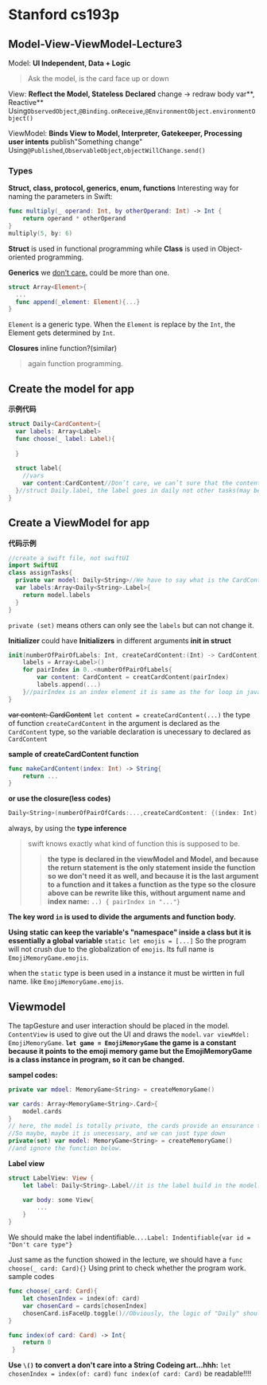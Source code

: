 # Stanford cs193p
## Model-View-ViewModel-Lecture3
Model:
**UI Independent, Data + Logic**

> Ask the model, is the card face up or down

View:
**Reflect the Model, Stateless**
**Declared** change -> redraw body var**, Reactive**
Using`ObservedObject`,`@Binding.onReceive`,`@EnvironmentObject.environmentObject()`

ViewModel:
**Binds View to Model, Interpreter, Gatekeeper, Processing user intents**
publish"Something change"
Using`@Published`,`ObservableObject`,`objectWillChange.send()`

### Types
**Struct, class, protocol, generics, enum, functions**
Interesting way for naming the parameters in Swift:

```swift
func multiply(_ operand: Int, by otherOperand: Int) -> Int {
	return operand * otherOperand
}
multiply(5, by: 6)
```
**Struct** is used in functional programming while **Class** is used in Object-oriented programming.

**Generics**
we <u>don’t care.</u>
could be more than one.
```swift
struct Array<Element>{
  ...
  func append(_element: Element){...}
}
```
`Element` is a generic type. When the `Element` is replace by the `Int`, the Element gets determined by `Int`.

**Closures**
inline function?(similar)
> again function programming.

## Create the model for app
**示例代码**
```swift
struct Daily<CardContent>{
  var labels: Array<Label>
  func choose(_ label: Label){
    
  }
  
  struct label{
    //vars
    var content:CardContent//Don’t care, we can’t sure that the content of card is String or image.
  }//struct Daily.label, the label goes in daily not other tasks(may be updated later?)
}
```

## Create a ViewModel for app
**代码示例**
```swift
//create a swift file, not swiftUI
import SwiftUI
class assignTasks{
  private var model: Daily<String>//We have to say what is the CardContent of assign Tasks.!var that has no init.
  var labels:Array<Daily<String>.Label>{
    return model.labels
  }
}
```


`private (set)` means others can only see the `labels` but can not change it.

**Initializer**
could have **Initializers** in different arguments
**init in struct**
```swift
init(numberOfPairOfLabels: Int, createCardContent:(Int) -> CardContent){
    labels = Array<Label>()
    for pairIndex in 0..<numberOfPairOfLabels{
        var content: CardContent = creatCardContent(pairIndex)
        labels.append(...)
    }//pairIndex is an index element it is same as the for loop in java.
}
```
~~var content: CardContent~~ `let content = createCardContent(...)` the type of function `createCardContent` in the argument is declared as the `CardContent` type, so the variable declaration is unecessary to declared as `CardContent`

**sample of createCardContent function**
```swift
func makeCardContent(index: Int) -> String{
    return ...
}
```
**or use the closure(less codes)**
```swift
Daily<String>(numberOfPairOfCards:...,createCardContent: {(index: Int) -> String in return "..."})
```
always, by using the **type inference**
> swift knows exactly what kind of function this is supposed to be.
>>**the type is declared in the viewModel and Model, and because the return statement is the only statement inside the function so we don't need it as well, and because it is the last argument to a function and it takes a function as the type so the closure above can be rewrite like this, without argument name and index name:**
`..) { pairIndex in "..."}` 

**The key word `in` is used to divide the arguments and function body.**

**Using static can keep the variable's "namespace" inside a class but it is essentially a global variable**
`static let emojis = [...]`
So the program will not crush due to the globalization of `emojis`. Its full name is `EmojiMemoryGame.emojis`.

when the `static` type is been used in a instance it must be wirtten in full name. like `EmojiMemoryGame.emojis`.

## Viewmodel
The tapGesture and user interaction should be placed in the model.
`ContentView` is used to give out the UI and draws the `model`. `var viewMdel: EmojiMemoryGame`.
**`let game = EmojiMemoryGame` the game is a constant because it points to the emoji memory game but the EmojiMemoryGame is a class instance in program, so it can be changed.**

**sampel codes:**
```swift
private var mdoel: MemoryGame<String> = createMemoryGame()

var cards: Array<MemoryGame<String>.Card>{
    model.cards
}
// here, the model is totally private, the cards provide an ensurance that programmer do not need to use viewModel.model.cards, which exposing our model.
//So maybe, maybe it is unecessary, and we can just type down
private(set) var model: MemoryGame<String> = createMemoryGame()
//and ignore the function below.
```

**Label view**
```swift
struct LabelView: View {
    let label: Daily<String>.Label//it is the label build in the model.

    var body: some View{
        ...
    }
}
```

We should make the label indentifiable.`...Label: Indentifiable{var id = "Don't care type"}`

Just same as the function showed in the lecture, we should have a `func choose(_ card: Card){}`
Using print to check whether the program work.
sample codes
```swift
func choose(_card: Card){
    let chosenIndex = index(of: card)
    var chosenCard = cards[chosenIndex]
    chosenCard.isFaceUp.toggle()//Obviously, the logic of "Daily" should be a navigation to the detailed page of the card.
}

func index(of card: Card) -> Int{
    return 0
 }
```
 **Use `\()` to convert a don't care into a String**
 **Codeing art...hhh:** `let chosenIndex = index(of: card)` `func index(of card: Card)` be readable!!!!

